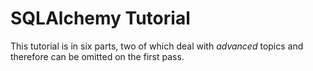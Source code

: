 # SQLAlchemy Tutorial

This tutorial is in six parts, two of which deal with *advanced* topics and therefore can be omitted on the first pass.